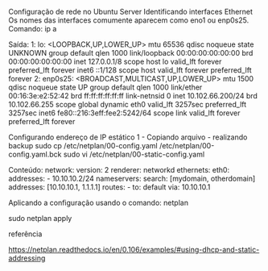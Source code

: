 Configuração de rede no Ubuntu Server
Identificando interfaces Ethernet
Os nomes das interfaces comumente aparecem como eno1 ou enp0s25.
Comando: ip a

Saída:
1: lo: <LOOPBACK,UP,LOWER_UP> mtu 65536 qdisc noqueue state UNKNOWN group default qlen 1000
    link/loopback 00:00:00:00:00:00 brd 00:00:00:00:00:00
    inet 127.0.0.1/8 scope host lo
       valid_lft forever preferred_lft forever
    inet6 ::1/128 scope host
       valid_lft forever preferred_lft forever
2: enp0s25: <BROADCAST,MULTICAST,UP,LOWER_UP> mtu 1500 qdisc noqueue state UP group default qlen 1000
    link/ether 00:16:3e:e2:52:42 brd ff:ff:ff:ff:ff:ff link-netnsid 0
    inet 10.102.66.200/24 brd 10.102.66.255 scope global dynamic eth0
       valid_lft 3257sec preferred_lft 3257sec
    inet6 fe80::216:3eff:fee2:5242/64 scope link
       valid_lft forever preferred_lft forever

Configurando endereço de IP estático
1 - Copiando arquivo - realizando backup
sudo cp /etc/netplan/00-config.yaml /etc/netplan/00-config.yaml.bck
sudo vi /etc/netplan/00-static-config.yaml

Conteúdo:
network:
  version: 2
  renderer: networkd
  ethernets:
    eth0:
      addresses:
        - 10.10.10.2/24
      nameservers:
          search: [mydomain, otherdomain]
          addresses: [10.10.10.1, 1.1.1.1]
      routes:
        - to: default
          via: 10.10.10.1

Aplicando a configuração usando o comando: netplan

sudo netplan apply

referência

https://netplan.readthedocs.io/en/0.106/examples/#using-dhcp-and-static-addressing
